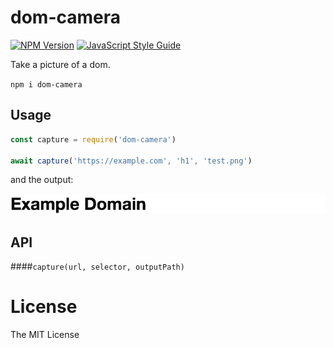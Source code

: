# dom-camera

[![NPM Version](https://img.shields.io/npm/v/dom-camera.svg)](https://www.npmjs.com/package/dom-camera) [![JavaScript Style Guide](https://img.shields.io/badge/code%20style-standard-brightgreen.svg)](http://standardjs.com/)

Take a picture of a dom.

`npm i dom-camera`

## Usage

```js
const capture = require('dom-camera')

await capture('https://example.com', 'h1', 'test.png')
```

and the output:

![](test.png)

## API

####`capture(url, selector, outputPath)`

# License

The MIT License
